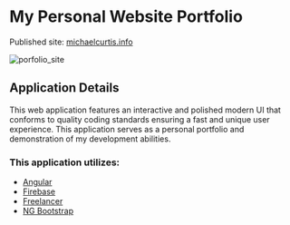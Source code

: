 # My Personal Website Portfolio

Published site: [michaelcurtis.info](https://michaelcurtis.info)

![porfolio_site](https://user-images.githubusercontent.com/5081876/97244567-6ed42c80-17cf-11eb-904b-e4682e04743c.JPG)

## Application Details

This web application features an interactive and polished modern UI that conforms to quality coding standards ensuring a fast and unique user experience. This application serves as a personal portfolio and demonstration of my development abilities.

### This application utilizes:

- [Angular](https://angular.io/)
- [Firebase](https://firebase.google.com/)
- [Freelancer](https://startbootstrap.github.io/startbootstrap-freelancer/)
- [NG Bootstrap](https://ng-bootstrap.github.io/#/home)
